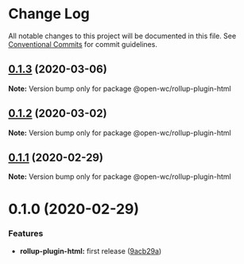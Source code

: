# Change Log

All notable changes to this project will be documented in this file.
See [Conventional Commits](https://conventionalcommits.org) for commit guidelines.

## [0.1.3](https://github.com/open-wc/open-wc/compare/@open-wc/rollup-plugin-html@0.1.2...@open-wc/rollup-plugin-html@0.1.3) (2020-03-06)

**Note:** Version bump only for package @open-wc/rollup-plugin-html





## [0.1.2](https://github.com/open-wc/open-wc/compare/@open-wc/rollup-plugin-html@0.1.1...@open-wc/rollup-plugin-html@0.1.2) (2020-03-02)

**Note:** Version bump only for package @open-wc/rollup-plugin-html





## [0.1.1](https://github.com/open-wc/open-wc/compare/@open-wc/rollup-plugin-html@0.1.0...@open-wc/rollup-plugin-html@0.1.1) (2020-02-29)

**Note:** Version bump only for package @open-wc/rollup-plugin-html





# 0.1.0 (2020-02-29)


### Features

* **rollup-plugin-html:** first release ([9acb29a](https://github.com/open-wc/open-wc/commit/9acb29ac84b0ef7e2b06c57043c9d2c76d5a29c0))
